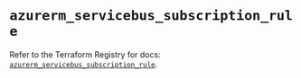 # `azurerm_servicebus_subscription_rule`

Refer to the Terraform Registry for docs: [`azurerm_servicebus_subscription_rule`](https://registry.terraform.io/providers/hashicorp/azurerm/3.87.0/docs/resources/servicebus_subscription_rule).
